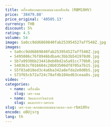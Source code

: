 ```yaml
---
title: เครื่องดัดกลมแบบแมนนวลเหล็กเส้น (RBM10HV)
price: '38479.88'
price_original: '40505.13'
currency: THB
discount: 5%
rating: 4.5
volume: 54
image: Sa0cc9dd6869840fab253954527aff548Z.jpg
images:
  - Sa0cc9dd6869840fab253954527aff548Z.jpg
  - S495086c76f8946bdba4c3bb3b541978d0.jpg
  - Sb7a9930bb234418eb8bd2a5a91cc770bR.jpg
  - S40363cf016604c28b03506df8705a7b1S.jpg
  - S5f83a010ed3c4a6ba342a8efda2e0d0bS.jpg
  - S73f65cb72a724c78afdb104ed63ceaa8s.jpg
video: ''
categories:
  - name: เครื่องมือ
    slug: เคร-องม
  - name: วัดและการวิเคราะห์
    slug: ดและการว-เคราะห
slug: เคร-องด-ดกลมแบบแมนนวลเหล-กเส-rbm10hv
encode: oBUjsrg
lang: th
---
```

  